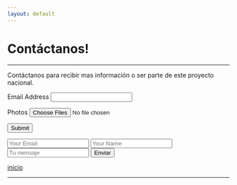 ```yaml
---
layout: default
---
```


# Contáctanos!
***

Contáctanos para recibir mas información o ser parte de este proyecto nacional.
  
<script src='https://www.google.com/recaptcha/api.js' async defer></script>
<form action="https://formkeep.com/f/692eb07e3526"
      accept-charset="UTF-8"
      enctype="multipart/form-data"
      method="POST">
  <input type="hidden" name="utf8" value="✓">

  <label for="email-address">Email Address</label>
  <input type="email" id="email-address" name="email">

  <label for="photo-album">Photos</label>
  <input type="file" id="photo-album" multiple name="photos[]">

  <div class="g-recaptcha" data-sitekey="your_site_key"></div>

  <button type="submit">Submit</button>
</form>

<form accept-charset="UTF-8" action="https://formkeep.com/f/692eb07e3526" method="POST">
  <input type="email" name="email" placeholder="Your Email">
  <input type="text" name="name" placeholder="Your Name">
  <input type="text" name="message" placeholder="Tu mensaje">
  <input type="hidden" name="utf8" value="✓">
  <button type="submit">Enviar</button>
</form>
  
[inicio](./)

***
